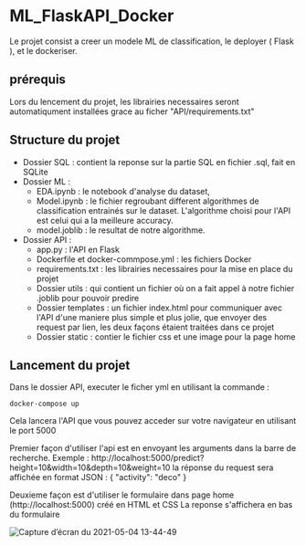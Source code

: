 # ML_FlaskAPI_Docker

Le projet consist a creer un modele ML de classification, le deployer ( Flask ), et le dockeriser.

## prérequis

Lors du lencement du projet, les librairies necessaires seront automatiqument installées grace au ficher "API/requirements.txt"


## Structure du projet

- Dossier SQL : contient la reponse sur la partie SQL en fichier .sql, fait en SQLite
- Dossier ML : 
  - EDA.ipynb : le notebook d'analyse du dataset, 
  - Model.ipynb : le fichier regroubant different algorithmes de classification entrainés sur le dataset. L'algorithme choisi pour l'API est celui qui a la meilleure accuracy.
  - model.joblib : le resultat de notre algorithme.
- Dossier API : 
  - app.py : l'API en Flask
  - Dockerfile et docker-commpose.yml : les fichiers Docker
  - requirements.txt : les librairies necessaires pour la mise en place du projet
  - Dossier utils : qui contient un fichier où on a fait appel à notre fichier .joblib pour pouvoir predire
  - Dossier templates : un fichier index.html pour communiquer avec l'API d'une maniere plus simple et plus jolie, que envoyer des request par lien, les deux façons étaient traitées dans ce projet
  - Dossier static : contier le fichier css et une image pour la page home

## Lancement du projet

Dans le dossier API, executer le ficher yml en utilisant la commande :
```
docker-compose up
```
Cela lancera l'API que vous pouvez acceder sur votre navigateur en utilisant le port 5000

Premier façon d'utiliser l'api est en envoyant les arguments dans la barre de recherche.
Exemple : http://localhost:5000/predict?height=10&width=10&depth=10&weight=10
la réponse du request sera affichée en format JSON : { "activity": "deco" }

Deuxieme façon est d'utiliser le formulaire dans page home (http://localhost:5000) créé en HTML et CSS
La reponse s'affichera en bas du formulaire

![Capture d’écran du 2021-05-04 13-44-49](https://user-images.githubusercontent.com/47146111/116999268-ad4b2680-acdf-11eb-8395-f3ed2b8b97de.png)

